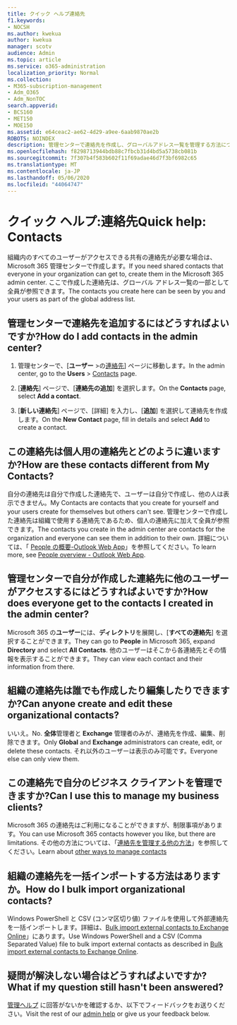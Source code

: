 ```yaml
---
title: クイック ヘルプ連絡先
f1.keywords:
- NOCSH
ms.author: kwekua
author: kwekua
manager: scotv
audience: Admin
ms.topic: article
ms.service: o365-administration
localization_priority: Normal
ms.collection:
- M365-subscription-management
- Adm_O365
- Adm_NonTOC
search.appverid:
- BCS160
- MET150
- MOE150
ms.assetid: e64ceac2-ae62-4d29-a9ee-6aab9870ae2b
ROBOTS: NOINDEX
description: 管理センターで連絡先を作成し、グローバルアドレス一覧を管理する方法について説明します。
ms.openlocfilehash: f8298713944bdb88c7fbcb31d4bd5a5738cb081b
ms.sourcegitcommit: 7f307b4f583b602f11f69adae46d7f3bf6982c65
ms.translationtype: MT
ms.contentlocale: ja-JP
ms.lasthandoff: 05/06/2020
ms.locfileid: "44064747"
---
```

# <a name="quick-help-contacts"></a><span data-ttu-id="9e4f5-103">クイック ヘルプ:連絡先</span><span class="sxs-lookup"><span data-stu-id="9e4f5-103">Quick help: Contacts</span></span>

<span data-ttu-id="9e4f5-104">組織内のすべてのユーザーがアクセスできる共有の連絡先が必要な場合は、Microsoft 365 管理センターで作成します。</span><span class="sxs-lookup"><span data-stu-id="9e4f5-104">If you need shared contacts that everyone in your organization can get to, create them in the Microsoft 365 admin center.</span></span> <span data-ttu-id="9e4f5-105">ここで作成した連絡先は、グローバル アドレス一覧の一部として全員が参照できます。</span><span class="sxs-lookup"><span data-stu-id="9e4f5-105">The contacts you create here can be seen by you and your users as part of the global address list.</span></span>
  
## <a name="how-do-i-add-contacts-in-the-admin-center"></a><span data-ttu-id="9e4f5-106">管理センターで連絡先を追加するにはどうすればよいですか?</span><span class="sxs-lookup"><span data-stu-id="9e4f5-106">How do I add contacts in the admin center?</span></span>

1. <span data-ttu-id="9e4f5-107">管理センターで、[**ユーザー** \>の<a href="https://go.microsoft.com/fwlink/p/?linkid=2053302" target="_blank">連絡先</a>] ページに移動します。</span><span class="sxs-lookup"><span data-stu-id="9e4f5-107">In the admin center, go to the **Users** \> <a href="https://go.microsoft.com/fwlink/p/?linkid=2053302" target="_blank">Contacts</a> page.</span></span>

2. <span data-ttu-id="9e4f5-108">[**連絡先**] ページで、[**連絡先の追加**] を選択します。</span><span class="sxs-lookup"><span data-stu-id="9e4f5-108">On the **Contacts** page, select **Add a contact**.</span></span>
  
3. <span data-ttu-id="9e4f5-109">[**新しい連絡先**] ページで、[詳細] を入力し、[**追加**] を選択して連絡先を作成します。</span><span class="sxs-lookup"><span data-stu-id="9e4f5-109">On the **New Contact** page, fill in details and select **Add** to create a contact.</span></span>
  
## <a name="how-are-these-contacts-different-from-my-contacts"></a><span data-ttu-id="9e4f5-110">この連絡先は個人用の連絡先とどのように違いますか?</span><span class="sxs-lookup"><span data-stu-id="9e4f5-110">How are these contacts different from My Contacts?</span></span>

<span data-ttu-id="9e4f5-111">自分の連絡先は自分で作成した連絡先で、ユーザーは自分で作成し、他の人は表示できません。</span><span class="sxs-lookup"><span data-stu-id="9e4f5-111">My Contacts are contacts that you create for yourself and your users create for themselves but others can't see.</span></span> <span data-ttu-id="9e4f5-112">管理センターで作成した連絡先は組織で使用する連絡先であるため、個人の連絡先に加えて全員が参照できます。</span><span class="sxs-lookup"><span data-stu-id="9e4f5-112">The contacts you create in the admin center are contacts for the organization and everyone can see them in addition to their own.</span></span> <span data-ttu-id="9e4f5-113">詳細については、「 [People の概要-Outlook Web App](https://support.microsoft.com/en-us/office/people-overview-outlook-web-app-5fe173cf-e620-4f62-9bf6-da5041f651bf)」を参照してください。</span><span class="sxs-lookup"><span data-stu-id="9e4f5-113">To learn more, see [People overview - Outlook Web App](https://support.microsoft.com/en-us/office/people-overview-outlook-web-app-5fe173cf-e620-4f62-9bf6-da5041f651bf).</span></span>
  
## <a name="how-does-everyone-get-to-the-contacts-i-created-in-the-admin-center"></a><span data-ttu-id="9e4f5-114">管理センターで自分が作成した連絡先に他のユーザーがアクセスするにはどうすればよいですか?</span><span class="sxs-lookup"><span data-stu-id="9e4f5-114">How does everyone get to the contacts I created in the admin center?</span></span>

 <span data-ttu-id="9e4f5-115">Microsoft 365 の**ユーザー**には、**ディレクトリ**を展開し、[**すべての連絡先**] を選択することができます。</span><span class="sxs-lookup"><span data-stu-id="9e4f5-115">They can go to **People** in Microsoft 365, expand **Directory** and select **All Contacts**.</span></span> <span data-ttu-id="9e4f5-116">他のユーザーはそこから各連絡先とその情報を表示することができます。</span><span class="sxs-lookup"><span data-stu-id="9e4f5-116">They can view each contact and their information from there.</span></span>
  
## <a name="can-anyone-create-and-edit-these-organizational-contacts"></a><span data-ttu-id="9e4f5-117">組織の連絡先は誰でも作成したり編集したりできますか?</span><span class="sxs-lookup"><span data-stu-id="9e4f5-117">Can anyone create and edit these organizational contacts?</span></span>

<span data-ttu-id="9e4f5-118">いいえ。</span><span class="sxs-lookup"><span data-stu-id="9e4f5-118">No.</span></span> <span data-ttu-id="9e4f5-119">**全体**管理者と **Exchange** 管理者のみが、連絡先を作成、編集、削除できます。</span><span class="sxs-lookup"><span data-stu-id="9e4f5-119">Only **Global** and **Exchange** administrators can create, edit, or delete these contacts.</span></span> <span data-ttu-id="9e4f5-120">それ以外のユーザーは表示のみ可能です。</span><span class="sxs-lookup"><span data-stu-id="9e4f5-120">Everyone else can only view them.</span></span>
  
## <a name="can-i-use-this-to-manage-my-business-clients"></a><span data-ttu-id="9e4f5-121">この連絡先で自分のビジネス クライアントを管理できますか?</span><span class="sxs-lookup"><span data-stu-id="9e4f5-121">Can I use this to manage my business clients?</span></span>

<span data-ttu-id="9e4f5-122">Microsoft 365 の連絡先はご利用になることができますが、制限事項があります。</span><span class="sxs-lookup"><span data-stu-id="9e4f5-122">You can use Microsoft 365 contacts however you like, but there are limitations.</span></span> <span data-ttu-id="9e4f5-123">その他の方法については、「[連絡先を管理する他の方法](ways-to-manage-contacts.md)」を参照してください。</span><span class="sxs-lookup"><span data-stu-id="9e4f5-123">Learn about [other ways to manage contacts](ways-to-manage-contacts.md)</span></span>
  
## <a name="how-do-i-bulk-import-organizational-contacts"></a><span data-ttu-id="9e4f5-124">組織の連絡先を一括インポートする方法はありますか。</span><span class="sxs-lookup"><span data-stu-id="9e4f5-124">How do I bulk import organizational contacts?</span></span>

<span data-ttu-id="9e4f5-125">Windows PowerShell と CSV (コンマ区切り値) ファイルを使用して外部連絡先を一括インポートします。詳細は、[Bulk import external contacts to Exchange Online](../../compliance/bulk-import-external-contacts.md)」にあります。</span><span class="sxs-lookup"><span data-stu-id="9e4f5-125">Use Windows PowerShell and a CSV (Comma Separated Value) file to bulk import external contacts as described in [Bulk import external contacts to Exchange Online](../../compliance/bulk-import-external-contacts.md).</span></span>
  
## <a name="what-if-my-question-still-hasnt-been-answered"></a><span data-ttu-id="9e4f5-126">疑問が解決しない場合はどうすればよいですか?</span><span class="sxs-lookup"><span data-stu-id="9e4f5-126">What if my question still hasn't been answered?</span></span>

<span data-ttu-id="9e4f5-127">[管理ヘルプ](../admin-home.md) に回答がないかを確認するか、以下でフィードバックをお送りください。</span><span class="sxs-lookup"><span data-stu-id="9e4f5-127">Visit the rest of our [admin help](../admin-home.md) or give us your feedback below.</span></span>
